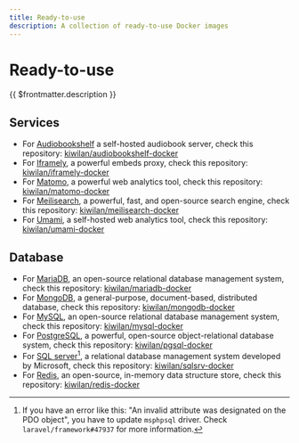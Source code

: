 ```yaml
---
title: Ready-to-use
description: A collection of ready-to-use Docker images
---
```


# Ready-to-use

{{ $frontmatter.description }}

## Services

- For [Audiobookshelf](https://www.audiobookshelf.org/) a self-hosted audiobook server, check this repository: [kiwilan/audiobookshelf-docker](https://gitlab.com/kiwilan/audiobookshelf-docker)
- For [Iframely](https://iframely.com/), a powerful embeds proxy, check this repository: [kiwilan/iframely-docker](https://gitlab.com/kiwilan/iframely-docker)
- For [Matomo](https://matomo.org/), a powerful web analytics tool, check this repository: [kiwilan/matomo-docker](https://gitlab.com/kiwilan/matomo-docker)
- For [Meilisearch](https://www.meilisearch.com/), a powerful, fast, and open-source search engine, check this repository: [kiwilan/meilisearch-docker](https://gitlab.com/kiwilan/meilisearch-docker)
- For [Umami](https://umami.is/), a self-hosted web analytics tool, check this repository: [kiwilan/umami-docker](https://gitlab.com/kiwilan/umami-docker)

## Database

- For [MariaDB](https://mariadb.org/), an open-source relational database management system, check this repository: [kiwilan/mariadb-docker](https://gitlab.com/kiwilan/mariadb-docker)
- For [MongoDB](https://www.mongodb.com/), a general-purpose, document-based, distributed database, check this repository: [kiwilan/mongodb-docker](https://gitlab.com/kiwilan/mongodb-docker)
- For [MySQL](https://www.mysql.com/), an open-source relational database management system, check this repository: [kiwilan/mysql-docker](https://gitlab.com/kiwilan/mysql-docker)
- For [PostgreSQL](https://www.postgresql.org/), a powerful, open-source object-relational database system, check this repository: [kiwilan/pgsql-docker](https://gitlab.com/kiwilan/pgsql-docker)
- For [SQL server](https://www.microsoft.com/en-us/sql-server)[^sqlserver], a relational database management system developed by Microsoft, check this repository: [kiwilan/sqlsrv-docker](https://gitlab.com/kiwilan/sqlsrv-docker)
- For [Redis](https://redis.io/), an open-source, in-memory data structure store, check this repository: [kiwilan/redis-docker](https://gitlab.com/kiwilan/redis-docker)

[^sqlserver]: If you have an error like this: "An invalid attribute was designated on the PDO object", you have to update `msphpsql` driver. Check `laravel/framework#47937` for more information.
